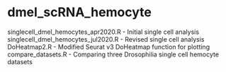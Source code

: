 # dmel_scRNA_hemocyte

singlecell_dmel_hemocytes_apr2020.R - Initial single cell analysis
singlecell_dmel_hemocytes_jul2020.R - Revised single cell analysis
DoHeatmap2.R - Modified Seurat v3 DoHeatmap function for plotting
compare_datasets.R - Comparing three Drosophilia single cell hemocyte datasets
